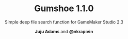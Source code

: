 <h1 align="center">Gumshoe 1.1.0</h1>

<p align="center">Simple deep file search function for GameMaker Studio 2.3</p>

<p align="center"><b>Juju Adams</b> and <b>@nkrapivin</b></p>
